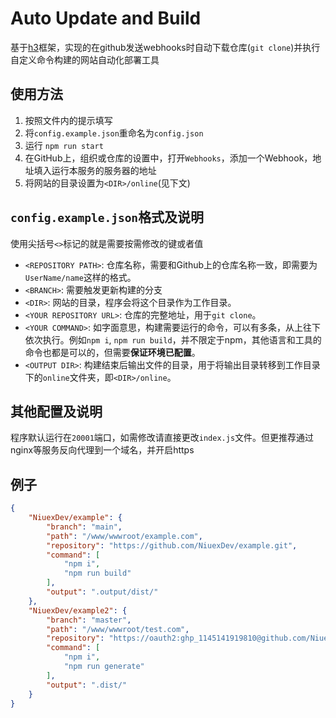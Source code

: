 # Auto Update and Build
基于[h3](https://github.com/unjs/h3)框架，实现的在github发送webhooks时自动下载仓库(`git clone`)并执行自定义命令构建的网站自动化部署工具

## 使用方法
1. 按照文件内的提示填写
2. 将`config.example.json`重命名为`config.json`
3. 运行 `npm run start`
4. 在GitHub上，组织或仓库的设置中，打开`Webhooks`，添加一个Webhook，地址填入运行本服务的服务器的地址
3. 将网站的目录设置为`<DIR>/online`(见下文)


## `config.example.json`格式及说明

使用尖括号`<>`标记的就是需要按需修改的键或者值

- `<REPOSITORY PATH>`: 仓库名称，需要和Github上的仓库名称一致，即需要为`UserName/name`这样的格式。
- `<BRANCH>`: 需要触发更新构建的分支
- `<DIR>`: 网站的目录，程序会将这个目录作为工作目录。
- `<YOUR REPOSITORY URL>`: 仓库的完整地址，用于`git clone`。
- `<YOUR COMMAND>`: 如字面意思，构建需要运行的命令，可以有多条，从上往下依次执行。例如`npm i`, `npm run build`，并不限定于npm，其他语言和工具的命令也都是可以的，但需要**保证环境已配置**。
- `<OUTPUT DIR>`: 构建结束后输出文件的目录，用于将输出目录转移到工作目录下的`online`文件夹，即`<DIR>/online`。

## 其他配置及说明

程序默认运行在`20001`端口，如需修改请直接更改`index.js`文件。但更推荐通过nginx等服务反向代理到一个域名，并开启https

## 例子
``` JSON
{
    "NiuexDev/example": {
        "branch": "main",
        "path": "/www/wwwroot/example.com",
        "repository": "https://github.com/NiuexDev/example.git",
        "command": [
            "npm i",
            "npm run build"
        ],
        "output": ".output/dist/"
    },
    "NiuexDev/example2": {
        "branch": "master",
        "path": "/www/wwwroot/test.com",
        "repository": "https://oauth2:ghp_1145141919810@github.com/NiuexDev/example2.git", // 假若您的仓库是私有仓库，那么可以像这样写，像这样带上Token就可以顺利 git clone 了
        "command": [
            "npm i",
            "npm run generate"
        ],
        "output": ".dist/"
    }
}
```
